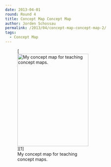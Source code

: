 ```yaml
---
date: 2013-04-01
round: Round 4
title: Concept Map Concept Map
author: Jorden Schossau
permalink: /2013/04/concept-map-concept-map-2/
tags:
  - Concept Map
---
```

<figure id="attachment_2046" style="width: 231px;" class="wp-caption alignnone">[<img class="size-medium wp-image-2046" alt="My concept map for teaching concept maps." src="http://files.software-carpentry.org/training-course/2013/04/conceptMap_JS-231x300.png" width="231" height="300" />][1]<figcaption class="wp-caption-text">My concept map for teaching concept maps.</figcaption></figure>

 [1]: http://files.software-carpentry.org/training-course/2013/04/conceptMap_JS.png
